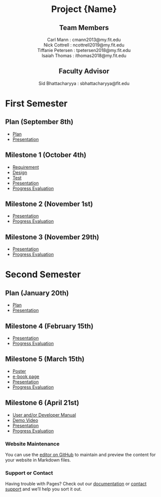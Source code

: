 <h1 align="center"> Project {Name} </h1>
<h2 align="center"> Team Members </h2>
<div align="center"> Carl Mann : cmann2013@my.fit.edu </div>
<div align="center"> Nick Cottrell : ncottrell2019@my.fit.edu </div>
<div align="center"> Tiffanie Petersen : tpetersen2018@my.fit.edu </div>
<div align="center"> Isaiah Thomas : ithomas2018@my.fit.edu </div>
<h2 align="center"> Faculty Advisor </h2>
<div align="center"> Sid Bhattacharyya : sbhattacharyya@fit.edu </div>


# First Semester

## Plan (September 8th)
* [Plan](<blob/gh-pages/Senior Design Project Plan.pdf>)
* [Presentation](google.com)

## Milestone 1 (October 4th)
* [Requirement](google.com)
* [Design](google.com)
* [Test](google.com)
* [Presentation](google.com)
* [Progress Evaluation](google.com)

## Milestone 2 (November 1st)
* [Presentation](google.com)
* [Progress Evaluation](google.com)

## Milestone 3 (November 29th)
* [Presentation](google.com)
* [Progress Evaluation](google.com)


# Second Semester

## Plan (January 20th)
* [Plan](google.com)
* [Presentation](google.com)

## Milestone 4 (February 15th)
* [Presentation](google.com)
* [Progress Evaluation](google.com)

## Milestone 5 (March 15th)
* [Poster](google.com)
* [e-book page](google.com)
* [Presentation](google.com)
* [Progress Evaluation](google.com)

## Milestone 6 (April 21st)
* [User and/or Developer Manual](google.com)
* [Demo Video](google.com)
* [Presentation](google.com)
* [Progress Evaluation](google.com)

### Website Maintenance
You can use the [editor on GitHub](https://github.com/IsaiahST2020/SeniorDesignProject/edit/gh-pages/index.md) to maintain and preview the content for your website in Markdown files.


### Support or Contact

Having trouble with Pages? Check out our [documentation](https://docs.github.com/categories/github-pages-basics/) or [contact support](https://support.github.com/contact) and we’ll help you sort it out.
